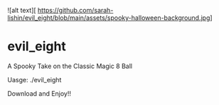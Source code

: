 ![alt text][
https://github.com/sarah-lishin/evil_eight/blob/main/assets/spooky-halloween-background.jpg]

# evil_eight
A Spooky Take on the Classic Magic 8 Ball

Uasge: ./evil_eight <question>

Download and Enjoy!!

